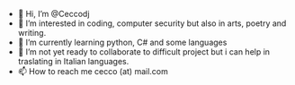 - 👋 Hi, I’m @Ceccodj
- 👀 I’m interested in coding, computer security but also in arts, poetry and writing.
- 🌱 I’m currently learning python, C# and some languages
- 💞️ I’m not yet ready to collaborate to difficult project but i can help in traslating in Italian languages.
- 📫 How to reach me cecco (at) mail.com

<!---
Ceccodj/Ceccodj is a ✨ special ✨ repository because its `README.md` (this file) appears on your GitHub profile.
You can click the Preview link to take a look at your changes.
--->
